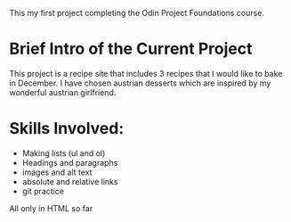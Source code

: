 This my first project completing the Odin Project Foundations course.

# Brief Intro of the Current Project

This project is a recipe site that includes 3 recipes that I would like to bake in December.
I have chosen austrian desserts which are inspired by my wonderful austrian girlfriend.

# Skills Involved:

- Making lists (ul and ol)
- Headings and paragraphs
- images and alt text
- absolute and relative links
- git practice

All only in HTML so far
